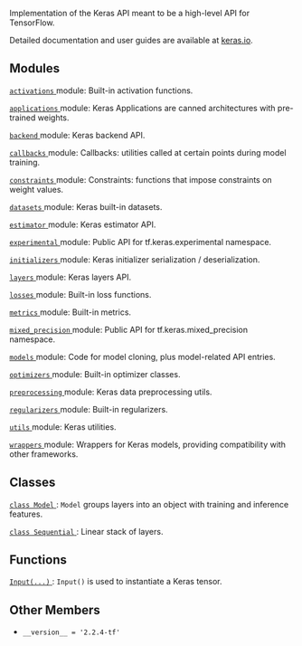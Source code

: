 Implementation of the Keras API meant to be a high-level API for TensorFlow.

Detailed documentation and user guides are available at
[keras.io](https://keras.io).



## Modules
[ `activations` ](https://tensorflow.google.cn/api_docs/python/tf/compat/v2/keras/activations) module: Built-in activation functions.

[ `applications` ](https://tensorflow.google.cn/api_docs/python/tf/compat/v2/keras/applications) module: Keras Applications are canned architectures with pre-trained weights.

[ `backend` ](https://tensorflow.google.cn/api_docs/python/tf/compat/v2/keras/backend) module: Keras backend API.

[ `callbacks` ](https://tensorflow.google.cn/api_docs/python/tf/compat/v2/keras/callbacks) module: Callbacks: utilities called at certain points during model training.

[ `constraints` ](https://tensorflow.google.cn/api_docs/python/tf/compat/v2/keras/constraints) module: Constraints: functions that impose constraints on weight values.

[ `datasets` ](https://tensorflow.google.cn/api_docs/python/tf/compat/v2/keras/datasets) module: Keras built-in datasets.

[ `estimator` ](https://tensorflow.google.cn/api_docs/python/tf/compat/v2/keras/estimator) module: Keras estimator API.

[ `experimental` ](https://tensorflow.google.cn/api_docs/python/tf/compat/v2/keras/experimental) module: Public API for tf.keras.experimental namespace.

[ `initializers` ](https://tensorflow.google.cn/api_docs/python/tf/compat/v2/keras/initializers) module: Keras initializer serialization / deserialization.

[ `layers` ](https://tensorflow.google.cn/api_docs/python/tf/compat/v2/keras/layers) module: Keras layers API.

[ `losses` ](https://tensorflow.google.cn/api_docs/python/tf/compat/v2/keras/losses) module: Built-in loss functions.

[ `metrics` ](https://tensorflow.google.cn/api_docs/python/tf/compat/v2/keras/metrics) module: Built-in metrics.

[ `mixed_precision` ](https://tensorflow.google.cn/api_docs/python/tf/compat/v2/keras/mixed_precision) module: Public API for tf.keras.mixed_precision namespace.

[ `models` ](https://tensorflow.google.cn/api_docs/python/tf/compat/v2/keras/models) module: Code for model cloning, plus model-related API entries.

[ `optimizers` ](https://tensorflow.google.cn/api_docs/python/tf/compat/v2/keras/optimizers) module: Built-in optimizer classes.

[ `preprocessing` ](https://tensorflow.google.cn/api_docs/python/tf/compat/v2/keras/preprocessing) module: Keras data preprocessing utils.

[ `regularizers` ](https://tensorflow.google.cn/api_docs/python/tf/compat/v2/keras/regularizers) module: Built-in regularizers.

[ `utils` ](https://tensorflow.google.cn/api_docs/python/tf/compat/v2/keras/utils) module: Keras utilities.

[ `wrappers` ](https://tensorflow.google.cn/api_docs/python/tf/compat/v2/keras/wrappers) module: Wrappers for Keras models, providing compatibility with other frameworks.



## Classes
[ `class Model` ](https://tensorflow.google.cn/api_docs/python/tf/keras/Model):  `Model`  groups layers into an object with training and inference features.

[ `class Sequential` ](https://tensorflow.google.cn/api_docs/python/tf/keras/Sequential): Linear stack of layers.



## Functions
[ `Input(...)` ](https://tensorflow.google.cn/api_docs/python/tf/keras/Input):  `Input()`  is used to instantiate a Keras tensor.



## Other Members

-  `__version__ = '2.2.4-tf'`  []()

